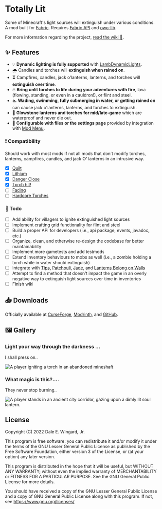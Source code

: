 # Totally Lit

Some of Minecraft's light sources will extinguish under various conditions. A mod built for [Fabric](https://fabricmc.net/). Requires [Fabric API](https://modrinth.com/mod/fabric-api) and [owo-lib](https://modrinth.com/mod/owo-lib).

For more information regarding the project, [read the wiki 📖](https://github.com/realguyman/totally_lit/wiki).

## ✨ Features

- 💡 **Dynamic lighting is fully supported** with [LambDynamicLights](https://modrinth.com/mod/lambdynamiclights).
- 🌧 Candles and torches will **extinguish when rained on**.
- ⏳ Campfires, candles, jack o'lanterns, lanterns, and torches will **extinguish over time**.
- 🔥 **Bring unlit torches to life during your adventures with fire**, lava (flowing, standing, or even in a cauldron!), or flint and steel.
- 🏊 **Wading, swimming, fully submerging in water, or getting rained on** can cause jack o'lanterns, lanterns, and torches to extinguish.
- 💪 **Glowstone lanterns and torches for mid/late-game** which are waterproof and never die out.
- 📄 **Configurable with files or the settings page** provided by integration with [Mod Menu](https://modrinth.com/mod/modmenu).

### ❗ Compatibility

Should work with most mods if not all mods that don't modify torches, lanterns, campfires, candles, and jack O' lanterns in an intrusive way.

- [x] [Quilt](https://quiltmc.org/)
- [x] [Lithium](https://modrinth.com/mods/lithium)
- [x] [Danger Close](https://modrinth.com/mod/danger-close)
- [x] [Torch hit!](https://modrinth.com/mod/torch-hit)
- [ ] [Fading](https://modrinth.com/mods/fading)
- [ ] [Hardcore Torches](https://modrinth.com/mods/hardcore-torches)

### 📝 Todo

- [ ] Add ability for villagers to ignite extinguished light sources
- [ ] Implement crafting grid functionality for flint and steel
- [ ] Build a proper API for developers (i.e., api package, events, javadoc, etc.)
- [ ] Organize, clean, and otherwise re-design the codebase for better maintainability
- [ ] Implement more gametests and add testmods
- [ ] Extend inventory behaviours to mobs as well (i.e., a zombie holding a torch while in water should extinguish)
- [ ] Integrate with [Tips](https://modrinth.com/mod/tips), [Patchouli](https://modrinth.com/mod/patchouli), [Jade](https://modrinth.com/mod/jade), and [Lanterns Belong on Walls](https://modrinth.com/mod/lanterns-bow)
- [ ] Attempt to find a method that doesn't impact the game in an overly negative way to extinguish light sources over time in inventories
- [ ] Finish wiki

## 📥 Downloads

Officially available at [CurseForge](https://www.curseforge.com/minecraft/mc-mods/totally-lit/files/all?page=1&pageSize=20), [Modrinth](https://modrinth.com/mod/totally-lit/versions), and [GitHub](https://github.com/realguyman/totally_lit/releases).

## 🖼 Gallery

### Light your way through the darkness ...

I shall press on..

![A player igniting a torch in an abandoned mineshaft](https://cdn.modrinth.com/data/hbKDMT6l/images/3de4d16161d75b80e1bc05c459818acad5ec01f5.png)

### What magic is this?....

They never stop burning..

![A player stands in an ancient city corridor, gazing upon a dimly lit soul lantern.](https://cdn.modrinth.com/data/hbKDMT6l/images/c280e05992cc6dab80e24fdfb631561a4af66377.png)

## License

Copyright (C) 2022 Dale E. Wingard, Jr.

This program is free software: you can redistribute it and/or modify
it under the terms of the GNU Lesser General Public License as published by
the Free Software Foundation, either version 3 of the License, or
(at your option) any later version.

This program is distributed in the hope that it will be useful,
but WITHOUT ANY WARRANTY; without even the implied warranty of
MERCHANTABILITY or FITNESS FOR A PARTICULAR PURPOSE.  See the
GNU General Public License for more details.

You should have received a copy of the GNU Lesser General Public License
and a copy of GNU General Public License along with this program.  If not, see
<https://www.gnu.org/licenses/>
